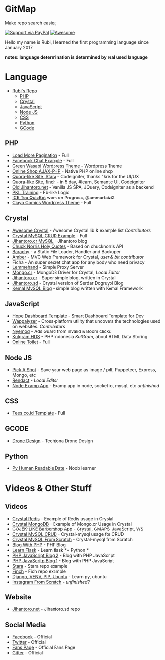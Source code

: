 # GitMap
Make repo search easier,

[![Support via PayPal](https://img.shields.io/badge/Donate-PayPal-green.svg)](https://www.paypal.me/Jihantoro/)
[![Awesome](https://cdn.rawgit.com/sindresorhus/awesome/d7305f38d29fed78fa85652e3a63e154dd8e8829/media/badge.svg)](#)

Hello my name is Rubi, I learned the first programming language since January 2017

**notes: language determination is determined by real used language**

# Language

* [Rubi's Repo](#gitmap)
  * [PHP](#php)
  * [Crystal](#crystal)
  * [JavaScript](#javascript)
  * [Node JS](#node-js)
  * [CSS](#css)
  * [Python](#python)
  * [GCode](#gcode)
  

## PHP
 * [Load More Pagination](https://github.com/codenoid/Load-More-Pagination) - Full
 * [Facebook Chat Example](https://github.com/codenoid/facebook-chat) - Full
 * [Green Wasabi Wordpress Theme](https://github.com/codenoid/Green-Wasabi-Wordpress-Theme) - Wordpress Theme
 * [Online Shop AJAX-PHP](https://github.com/codenoid/PHP-AJAX-Professional-Online-Shop) - Native PHP online shop
 * [Quora-like Site, Stara](https://github.com/codenoid/stara) - Codeigniter, thanks "kris for the UI/UX
 * [Quora-like Site, finch](https://github.com/codenoid/finch) - in 5 day, #learn, Semantic UI, Codeigniter
 * [Old Jihantoro.net](https://github.com/codenoid/jihantoro.net) - Vanilla JS SPA, JQuery, Codeigniter as a backend
 * [PKL Training](https://github.com/codenoid/latihan_pkl_fblike) - Fb-like Logic
 * [ICE Tea QuizBot](https://github.com/codenoid/icetea-game) work on Progress, @ammarfaizi2
 * [Ciayo Comics Wordpress Theme](https://github.com/codenoid/Ciayo-Comics-Wordpress-Version) - Full
 
## Crystal
 * [Awesome Crystal](https://github.com/codenoid/awesome-crystal) - Awesome Crystal lib & example list *Contributors*
 * [Crystal MySQL CRUD Example](https://github.com/codenoid/crystal-mysql-crud-example) - Full
 * [Jihantoro.cr MySQL](https://github.com/codenoid/jihantoro-cr-mysql) - Jihantoro blog
 * [Chuck Norris Holy Quotes](https://github.com/codenoid/chuck-norris-holy-quotes) - Based on chucknorris API
 * [Barachy](https://github.com/codenoid/barachy) - a Static File Loader, Handler and Backuper 
 * [Amber](https://github.com/codenoid/amber) - MVC Web Framework for Crystal, *user & bit contributor*
 * [Ficha](https://github.com/codenoid/ficha) - An super secret chat app for any body who need privacy 
 * [Lemmehand](https://github.com/codenoid/lemmehand) - Simple Proxy Server
 * [Mongo.cr](https://github.com/codenoid/mongo.cr) - MongoDB Driver for Crystal, *Local Editor*
 * [Jihantoro.cr](https://github.com/codenoid/jihantoro.cr) - Super simple blog, written in Crystal
 * [Jihantoro.sd](https://github.com/codenoid/jihantoro.sd) - Crystal version of Serdar Dogruyol Blog
 * [Kemal MySQL Blog](https://github.com/codenoid/kemal-mysql-blog) - simple blog written with Kemal Framework
 
 
## JavaScript
 * [Hope Dashboard Template](https://github.com/codenoid/hope-dashboard-template) - Smart Dashboard Template for Dev
 * [Wappalyzer](https://github.com/codenoid/Wappalyzer) - Cross-platform utility that uncovers the technologies used on websites. *Contributors*
 * [Nyemod](https://github.com/codenoid/Nyemod) - Ads Guard from invalid & Boom clicks
 * [Kulgram HDS](https://github.com/codenoid/KulGram-HDS) - PHP Indonesia *KulGram*, about HTML Data Storing
 * [Online Toilet](https://github.com/codenoid/online-toilet) - Full
 
## Node JS
 * [Pick A Shot](https://github.com/codenoid/PickAShot) - Save your web page as image / pdf, Puppeteer, Express, Mongo, etc
 * [Rendact](https://github.com/codenoid/rendact) - *Local Editor*
 * [Node Examp App](https://github.com/codenoid/node-examp-app) - Examp app in node, socket io, mysql, etc *unfinished*
 
## CSS
 * [Tees.co.id Template](https://github.com/codenoid/Tees-Online-Shop-Template) - Full

## GCODE
 * [Drone Design](https://github.com/codenoid/Tectona-Drone-Design) - Techtona Drone Design

## Python
 * [Py Human Readable Date](https://github.com/codenoid/Python-Human-Readable-Date) - Noob learner
 
# Videos & Other Stuff

## Videos
 * [Crystal Redis](https://www.youtube.com/watch?v=cSkRdfPA--I) - Example of Redis usage in Crystal
 * [Crystal MongoDB](https://www.youtube.com/watch?v=EXTYDlBdLUA&t=4s) - Example of Mongo.cr Usage in Crystal
 * [GOJEK-LIKE Barbershop App](https://www.youtube.com/watch?v=P6WobgOwFio) - Crystal, GMAPS, JavaScript, WS
 * [Crystal MySQL CRUD](https://www.youtube.com/watch?v=KowBrl_i2EU) - Crystal-mysql usage for CRUD
 * [Crystal MySQL From Scratch](https://www.youtube.com/watch?v=Ihr6Xw-hiHE&t=5s) - Crystal-mysql from Scratch
 * [Blog With PHP](https://www.youtube.com/watch?v=FBb0981NNWw&t=54s) - PHP Blog
 * [Learn Flask](https://www.youtube.com/watch?v=fizUP3IFpEU&t=3s) - Learn flask *+ Python *
 * [PHP JavaScript Blog 2](https://www.youtube.com/watch?v=8bOHVA6Q08E&t=3s) - Blog with PHP JavaScript
 * [PHP JavaScritp Blog 1](https://www.youtube.com/watch?v=4dQCN1pVAU8&t=98s) - Blog with PHP JavaScript
 * [Stara](https://www.youtube.com/watch?v=0mZqkpbAcC0) - Stara repo example
 * [Finch](https://www.youtube.com/watch?v=eMJcoqV54Vc) - Fich repo example
 * [Django, VENV, PIP, Ubuntu](https://www.youtube.com/watch?v=58LWRKmF60U&t=1192s) - Learn py, ubuntu
 * [Instagram From Scratch](https://www.youtube.com/watch?v=zH4ReYIjvvY) - *unfinished?*
 
## Website
 * [Jihantoro.net](http://jihantoro.net) - Jihantoro.sd repo

## Social Media
 * [Facebook](https://facebook.com/real.jihantoro) - Official
 * [Twitter](https://twitter.com/codenoid) - Official
 * [Fans Page](https://www.facebook.com/codingwithrubi/) - Official Fans Page
 * [Gitter](https://gitter.im/codenoid) - Official
 

 
